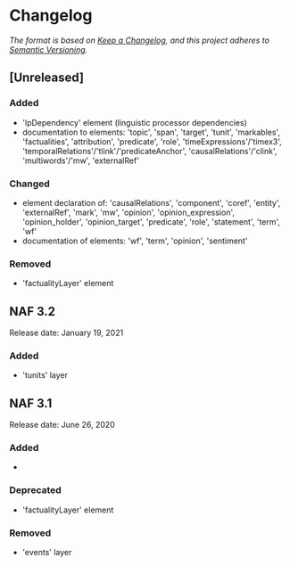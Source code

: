 # Changelog
*The format is based on [Keep a Changelog](https://keepachangelog.com/en/1.0.0/), and this project adheres to [Semantic Versioning](https://semver.org/spec/v2.0.0.html).*

## [Unreleased]

### Added

* 'lpDependency' element (linguistic processor dependencies)
* documentation to elements: 'topic', 'span', 'target', 'tunit', 'markables', 'factualities', 'attribution', 'predicate',
'role', 'timeExpressions'/'timex3', 'temporalRelations'/'tlink'/'predicateAnchor', 'causalRelations'/'clink',
'multiwords'/'mw', 'externalRef'

### Changed

* element declaration of: 'causalRelations', 'component', 'coref', 'entity', 'externalRef', 'mark', 'mw', 'opinion',
'opinion_expression', 'opinion_holder', 'opinion_target', 'predicate', 'role', 'statement', 'term', 'wf'
* documentation of elements: 'wf', 'term', 'opinion', 'sentiment'


### Removed

* 'factualityLayer' element

## NAF 3.2

Release date: January 19, 2021

### Added

* 'tunits' layer

## NAF 3.1

Release date: June 26, 2020

### Added

*

### Deprecated

* 'factualityLayer' element

### Removed

* 'events' layer